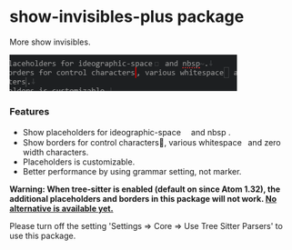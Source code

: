 # show-invisibles-plus package

More show invisibles.

![A screenshot of rectangle-selection package](https://raw.githubusercontent.com/antunnet/atom-show-invisibles-plus/master/demo.png)

### Features

- Show placeholders for ideographic-space　 and nbsp .
- Show borders for control characters, various whitespace  and zero width characters﻿.
- Placeholders is customizable.
- Better performance by using grammar setting, not marker.


**Warning: When tree-sitter is enabled (default on since Atom 1.32), the additional placeholders and borders in this package will not work. [No alternative is available yet.](https://github.com/atom/atom/issues/18196#issuecomment-432741331)**

Please turn off the setting 'Settings => Core => Use Tree Sitter Parsers' to use this package.